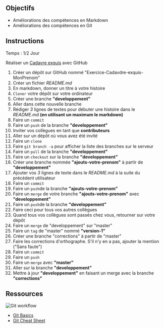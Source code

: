 ## Objectifs

- Améliorations des compétences en Markdown
- Améliorations des compétences en Git

## Instructions

Temps : 1/2 Jour

Réaliser un [Cadavre exquis](https://fr.wikipedia.org/wiki/Cadavre_exquis_(jeu)) avec GitHub

1. Créer un dépôt sur GitHub nommé "Exercice-Cadavdre-exquis-MonPrenom"
1. Créer un fichier *README.md*
1. En markdown, donner un titre à votre histoire
1. `Cloner` votre dépôt sur votre ordinateur
1. Créer une branche __"developpement"__
1. Aller dans cette nouvelle branche
1. Rédiger *3* lignes de textes pour débuter une histoire dans le *README.md* __(en utilisant un maximum le markdown)__
1. Faire un `commit`
1. Faire un `push` de la branche __"developpement"__
1. Inviter vos collègues en tant que __contributeurs__
1. Aller sur un dépôt où vous avez été invité
1. Faire un `clone`
1. Faire `git branch -a` pour afficher la liste des branches sur le serveur
1. Faire un `pull` de la branche __"developpement"__
1. Faire un `checkout` sur la branche __"developpement"__
1. Créer une branche nommée __"ajouts-votre-prenom"__ à partir de __"developpement"__
1. Ajouter vos *3* lignes de texte dans le *README.md* à la suite du précédent utilisateur 
1. Faire un `commit` 
1. Faire un `push`de la branche  __"ajouts-votre-prenom"__
1. Faire un `merge` de votre branche __"ajouts-votre-prenom"__ avec __"developpement"__
1. Faire un `push`de la branche  __"developpement"__
1. Faire ceci pour tous vos autres collègues
1. Quand tous vos collègues sont passés chez vous, retourner sur votre dépôt
1. Faire un `merge` de "developpement" sur "master"
1. Faire un `tag` de "master" nommé __"version-1"__
1. Créer une branche "corrections" à partir de "master"
1. Faire les corrections d'orthographe. S'il n'y en a pas, ajouter la mention ("Sans faute")
1. Faire un `commit` 
1. Faire un `push`
1. Faire un `merge` avec __"master"__
1. Aller sur la branche __"developpement"__
1. Mettre à jour __"developpement"__ en faisant un merge avec la branche __"corrections"__


## Ressources

![Git workflow](http://blog.launchdarkly.com/wp-content/uploads/2016/07/Slide2.jpg)
- [Git Basics](https://rogerdudler.github.io/git-guide/index.fr.html)
- [Git Cheat Sheet](https://rogerdudler.github.io/git-guide/files/git_cheat_sheet.pdf)

